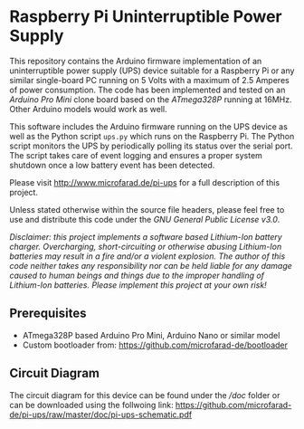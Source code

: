# Raspberry Pi Uninterruptible Power Supply

This repository contains the Arduino firmware implementation of an uninterruptible power supply (UPS) device suitable for a Raspberry Pi or any similar single-board PC running on 5 Volts with a maximum of 2.5 Amperes of power consumption. The code has been implemented and tested on an _Arduino Pro Mini_ clone board based on the _ATmega328P_ running at 16MHz. Other Arduino models would work as well.

This software includes the Arduino firmware running on the UPS device as well as the Python script `ups.py` which runs on the Raspberry Pi. The Python script monitors the UPS by periodically polling its status over the serial port. The script takes care of event logging and ensures a proper system shutdown once a low battery event has been detected.

Please visit http://www.microfarad.de/pi-ups for a full description of this project.

Unless stated otherwise within the source file headers, please feel free to use and distribute this code under the *GNU General Public License v3.0*.

*Disclaimer: this project implements a software based Lithium-Ion battery charger. Overcharging, short-circuiting or otherwise abusing Lithium-Ion batteries may result in a fire and/or a violent explosion. The author of this code neither takes any responsibility nor can be held liable for any damage caused to human beings and things due to the improper handling of Lithium-Ion batteries. Please implement this project at your own risk!*

## Prerequisites

* ATmega328P based Arduino Pro Mini, Arduino Nano or similar model
* Custom bootloader from: https://github.com/microfarad-de/bootloader

## Circuit Diagram

The circuit diagram for this device can be found under the */doc* folder or can be downloaded using the follwoing link:
https://github.com/microfarad-de/pi-ups/raw/master/doc/pi-ups-schematic.pdf
